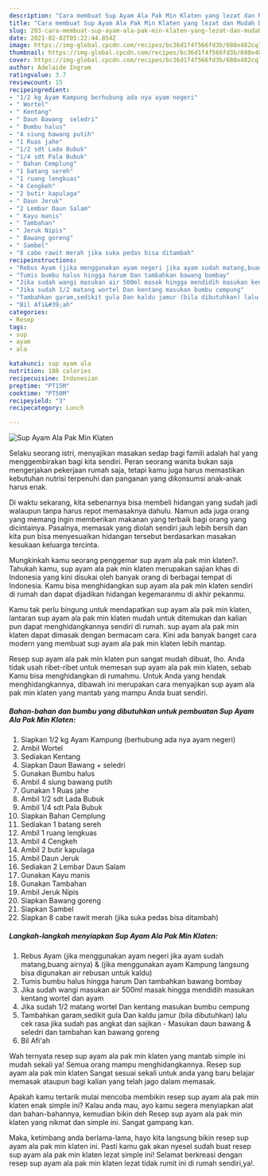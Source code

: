 ```yaml
---
description: "Cara membuat Sup Ayam Ala Pak Min Klaten yang lezat dan Mudah Dibuat"
title: "Cara membuat Sup Ayam Ala Pak Min Klaten yang lezat dan Mudah Dibuat"
slug: 203-cara-membuat-sup-ayam-ala-pak-min-klaten-yang-lezat-dan-mudah-dibuat
date: 2021-02-02T05:22:44.854Z
image: https://img-global.cpcdn.com/recipes/bc36d1f4f566fd3b/680x482cq70/sup-ayam-ala-pak-min-klaten-foto-resep-utama.jpg
thumbnail: https://img-global.cpcdn.com/recipes/bc36d1f4f566fd3b/680x482cq70/sup-ayam-ala-pak-min-klaten-foto-resep-utama.jpg
cover: https://img-global.cpcdn.com/recipes/bc36d1f4f566fd3b/680x482cq70/sup-ayam-ala-pak-min-klaten-foto-resep-utama.jpg
author: Adelaide Ingram
ratingvalue: 3.7
reviewcount: 15
recipeingredient:
- "1/2 kg Ayam Kampung berhubung ada nya ayam negeri"
- " Wortel"
- " Kentang"
- " Daun Bawang  seledri"
- " Bumbu halus"
- "4 siung bawang putih"
- "1 Ruas jahe"
- "1/2 sdt Lada Bubuk"
- "1/4 sdt Pala Bubuk"
- " Bahan Cemplung"
- "1 batang sereh"
- "1 ruang lengkuas"
- "4 Cengkeh"
- "2 butir kapulaga"
- " Daun Jeruk"
- "2 Lembar Daun Salam"
- " Kayu manis"
- " Tambahan"
- " Jeruk Nipis"
- " Bawang goreng"
- " Sambel"
- "8 cabe rawit merah jika suka pedas bisa ditambah"
recipeinstructions:
- "Rebus Ayam (jika menggunakan ayam negeri jika ayam sudah matang,buang airnya) &amp; (jika menggunakan ayam Kampung langsung bisa digunakan air rebusan untuk kaldu)"
- "Tumis bumbu halus hingga harum Dan tambahkan bawang bombay"
- "Jika sudah wangi masukan air 500ml masak hingga mendidih masukan kentang wortel dan ayam"
- "Jika sudah 1/2 matang wortel Dan kentang masukan bumbu cempung"
- "Tambahkan garam,sedikit gula Dan kaldu jamur (bila dibutuhkan) lalu cek rasa jika sudah pas angkat dan sajikan Masukan daun bawang &amp; seledri dan tambahan kan bawang goreng"
- "Bil Afi&#39;ah"
categories:
- Resep
tags:
- sup
- ayam
- ala

katakunci: sup ayam ala 
nutrition: 188 calories
recipecuisine: Indonesian
preptime: "PT15M"
cooktime: "PT50M"
recipeyield: "3"
recipecategory: Lunch

---
```



![Sup Ayam Ala Pak Min Klaten](https://img-global.cpcdn.com/recipes/bc36d1f4f566fd3b/680x482cq70/sup-ayam-ala-pak-min-klaten-foto-resep-utama.jpg)

Selaku seorang istri, menyajikan masakan sedap bagi famili adalah hal yang menggembirakan bagi kita sendiri. Peran seorang  wanita bukan saja mengerjakan pekerjaan rumah saja, tetapi kamu juga harus memastikan kebutuhan nutrisi terpenuhi dan panganan yang dikonsumsi anak-anak harus enak.

Di waktu  sekarang, kita sebenarnya bisa membeli hidangan yang sudah jadi walaupun tanpa harus repot memasaknya dahulu. Namun ada juga orang yang memang ingin memberikan makanan yang terbaik bagi orang yang dicintainya. Pasalnya, memasak yang diolah sendiri jauh lebih bersih dan kita pun bisa menyesuaikan hidangan tersebut berdasarkan masakan kesukaan keluarga tercinta. 



Mungkinkah kamu seorang penggemar sup ayam ala pak min klaten?. Tahukah kamu, sup ayam ala pak min klaten merupakan sajian khas di Indonesia yang kini disukai oleh banyak orang di berbagai tempat di Indonesia. Kamu bisa menghidangkan sup ayam ala pak min klaten sendiri di rumah dan dapat dijadikan hidangan kegemaranmu di akhir pekanmu.

Kamu tak perlu bingung untuk mendapatkan sup ayam ala pak min klaten, lantaran sup ayam ala pak min klaten mudah untuk ditemukan dan kalian pun dapat menghidangkannya sendiri di rumah. sup ayam ala pak min klaten dapat dimasak dengan bermacam cara. Kini ada banyak banget cara modern yang membuat sup ayam ala pak min klaten lebih mantap.

Resep sup ayam ala pak min klaten pun sangat mudah dibuat, lho. Anda tidak usah ribet-ribet untuk memesan sup ayam ala pak min klaten, sebab Kamu bisa menghidangkan di rumahmu. Untuk Anda yang hendak menghidangkannya, dibawah ini merupakan cara menyajikan sup ayam ala pak min klaten yang mantab yang mampu Anda buat sendiri.

<!--inarticleads1-->

##### Bahan-bahan dan bumbu yang dibutuhkan untuk pembuatan Sup Ayam Ala Pak Min Klaten:

1. Siapkan 1/2 kg Ayam Kampung (berhubung ada nya ayam negeri)
1. Ambil  Wortel
1. Sediakan  Kentang
1. Siapkan  Daun Bawang + seledri
1. Gunakan  Bumbu halus
1. Ambil 4 siung bawang putih
1. Gunakan 1 Ruas jahe
1. Ambil 1/2 sdt Lada Bubuk
1. Ambil 1/4 sdt Pala Bubuk
1. Siapkan  Bahan Cemplung
1. Sediakan 1 batang sereh
1. Ambil 1 ruang lengkuas
1. Ambil 4 Cengkeh
1. Ambil 2 butir kapulaga
1. Ambil  Daun Jeruk
1. Sediakan 2 Lembar Daun Salam
1. Gunakan  Kayu manis
1. Gunakan  Tambahan
1. Ambil  Jeruk Nipis
1. Siapkan  Bawang goreng
1. Siapkan  Sambel
1. Siapkan 8 cabe rawit merah (jika suka pedas bisa ditambah)




<!--inarticleads2-->

##### Langkah-langkah menyiapkan Sup Ayam Ala Pak Min Klaten:

1. Rebus Ayam (jika menggunakan ayam negeri jika ayam sudah matang,buang airnya) &amp; (jika menggunakan ayam Kampung langsung bisa digunakan air rebusan untuk kaldu)
1. Tumis bumbu halus hingga harum Dan tambahkan bawang bombay
1. Jika sudah wangi masukan air 500ml masak hingga mendidih masukan kentang wortel dan ayam
1. Jika sudah 1/2 matang wortel Dan kentang masukan bumbu cempung
1. Tambahkan garam,sedikit gula Dan kaldu jamur (bila dibutuhkan) lalu cek rasa jika sudah pas angkat dan sajikan - Masukan daun bawang &amp; seledri dan tambahan kan bawang goreng
1. Bil Afi&#39;ah




Wah ternyata resep sup ayam ala pak min klaten yang mantab simple ini mudah sekali ya! Semua orang mampu menghidangkannya. Resep sup ayam ala pak min klaten Sangat sesuai sekali untuk anda yang baru belajar memasak ataupun bagi kalian yang telah jago dalam memasak.

Apakah kamu tertarik mulai mencoba membikin resep sup ayam ala pak min klaten enak simple ini? Kalau anda mau, ayo kamu segera menyiapkan alat dan bahan-bahannya, kemudian bikin deh Resep sup ayam ala pak min klaten yang nikmat dan simple ini. Sangat gampang kan. 

Maka, ketimbang anda berlama-lama, hayo kita langsung bikin resep sup ayam ala pak min klaten ini. Pasti kamu gak akan nyesel sudah buat resep sup ayam ala pak min klaten lezat simple ini! Selamat berkreasi dengan resep sup ayam ala pak min klaten lezat tidak rumit ini di rumah sendiri,ya!.

